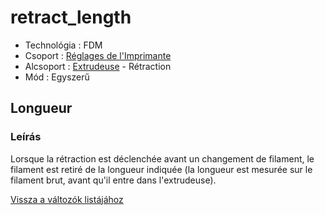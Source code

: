 # retract\_length

* Technológia : FDM
* Csoport : [Réglages de l'Imprimante](../printer_settings/printer_settings.md)
* Alcsoport : [Extrudeuse](../printer_settings/printer_settings.md#extrudeuse) - Rétraction
* Mód : Egyszerű

## Longueur

### Leírás

Lorsque la rétraction est déclenchée avant un changement de filament, le filament est retiré de la longueur indiquée \(la longueur est mesurée sur le filament brut, avant qu'il entre dans l'extrudeuse\).

[Vissza a változók listájához](variable_list.md)

